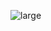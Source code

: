 ![large](https://user-images.githubusercontent.com/95379201/205634046-d42bcb10-529d-41e3-b9fa-e9ca8494ce68.svg)
